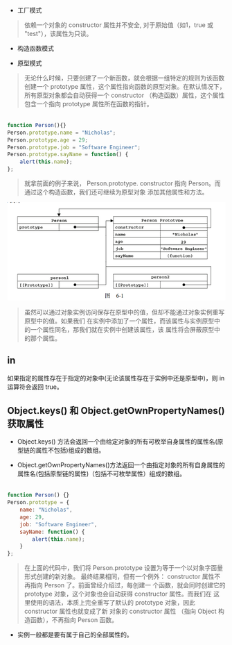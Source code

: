 - 工厂模式

> 依赖一个对象的 constructor 属性并不安全, 对于原始值（如1，true 或 "test"），该属性为只读。

- 构造函数模式

- 原型模式

> 无论什么时候，只要创建了一个新函数，就会根据一组特定的规则为该函数创建一个 prototype
属性，这个属性指向函数的原型对象。在默认情况下，所有原型对象都会自动获得一个 constructor
（构造函数）属性，这个属性包含一个指向 prototype 属性所在函数的指针。

``` javascript

function Person(){}
Person.prototype.name = "Nicholas";
Person.prototype.age = 29;
Person.prototype.job = "Software Engineer";
Person.prototype.sayName = function() {
    alert(this.name);
};

```
> 就拿前面的例子来说，
Person.prototype. constructor 指向 Person。而通过这个构造函数，我们还可继续为原型对象
添加其他属性和方法。

<p align="center">
  <img alt="原型指针" src="prototype.png">
</p>

> 虽然可以通过对象实例访问保存在原型中的值，但却不能通过对象实例重写原型中的值。如果我们
在实例中添加了一个属性，而该属性与实例原型中的一个属性同名，那我们就在实例中创建该属性，该
属性将会屏蔽原型中的那个属性。

## in

如果指定的属性存在于指定的对象中(无论该属性存在于实例中还是原型中)，则 in 运算符会返回 true。

## Object.keys() 和 Object.getOwnPropertyNames() 获取属性

- Object.keys() 方法会返回一个由给定对象的所有可枚举自身属性的属性名(原型链的属性不包括)组成的数组。

- Object.getOwnPropertyNames()方法返回一个由指定对象的所有自身属性的属性名(包括原型链的属性)（包括不可枚举属性）组成的数组。

``` JavaScript

function Person() {}
Person.prototype = {
    name: "Nicholas",
    age: 29,
    job: "Software Engineer",
    sayName: function() {
        alert(this.name);
    }
};

```

> 在上面的代码中，我们将 Person.prototype 设置为等于一个以对象字面量形式创建的新对象。
最终结果相同，但有一个例外： constructor 属性不再指向 Person 了。前面曾经介绍过，每创建一
个函数，就会同时创建它的 prototype 对象，这个对象也会自动获得 constructor 属性。而我们在
这里使用的语法，本质上完全重写了默认的 prototype 对象，因此 constructor 属性也就变成了新
对象的 constructor 属性 （指向 Object 构造函数），不再指向 Person 函数。

- 实例一般都是要有属于自己的全部属性的。
